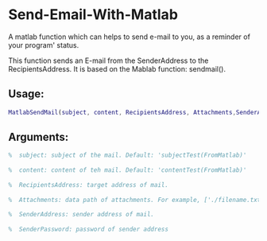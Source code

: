 # Send-Email-With-Matlab
  A matlab function which can helps to send e-mail to you, as a reminder of your program' status.

  This function sends an E-mail from the SenderAddress to the RecipientsAddress.
  It is based on the Mablab function: sendmail().

## Usage: 
```Matlab
MatlabSendMail(subject, content, RecipientsAddress, Attachments,SenderAddress,SenderPassword)
```
## Arguments:
```Matlab
%  subject: subject of the mail. Default: 'subjectTest(FromMatlab)'
  
%  content: content of teh mail. Default: 'contentTest(FromMatlab)'
  
%  RecipientsAddress: target address of mail. 
  
%  Attachments: data path of attachments. For example, ['./filename.txt']
  
%  SenderAddress: sender address of mail.
  
%  SenderPassword: password of sender address
```
